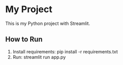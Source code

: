 # My Project

This is my Python project with Streamlit.

## How to Run
1. Install requirements:
   pip install -r requirements.txt
2. Run:
   streamlit run app.py